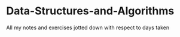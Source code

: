 # Data-Structures-and-Algorithms
All my notes and exercises jotted down with respect to days taken 

<div align="center">
 <img src="https://user-images.githubusercontent.com/90903555/177084066-b3b0c776-aea1-4d23-ab84-62e9b365d9a1.png)/>
 </div>

I will be attaching my handwritten notes and also you will get a pdf format after you have completed the whole course 
